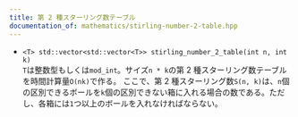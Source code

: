 ```yaml
---
title: 第 2 種スターリング数テーブル
documentation_of: mathematics/stirling-number-2-table.hpp
---
```


- `<T> std::vector<std::vector<T>> stirling_number_2_table(int n, int k)`  
  `T`は整数型もしくは`mod_int`。サイズ`n * k`の第 2 種スターリング数テーブルを時間計算量`O(nk)`で作る。
  ここで、第 2 種スターリング数`S(n, k)`は、`n`個の区別できるボールを`k`個の区別できない箱に入れる場合の数である。ただし、各箱には`1`つ以上のボールを入れなければならない。